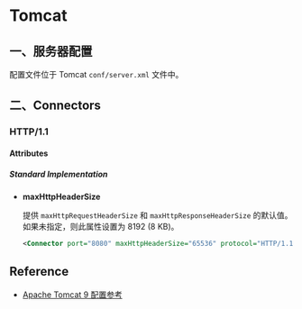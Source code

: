 # Tomcat

## 一、服务器配置

配置文件位于 Tomcat `conf/server.xml` 文件中。

## 二、Connectors

### HTTP/1.1

#### Attributes

##### Standard Implementation

- **maxHttpHeaderSize**

  提供 `maxHttpRequestHeaderSize` 和 `maxHttpResponseHeaderSize` 的默认值。如果未指定，则此属性设置为 8192 (8 KB)。
  
  ```xml
  <Connector port="8080" maxHttpHeaderSize="65536" protocol="HTTP/1.1" ... />
  ```

## Reference

- [Apache Tomcat 9 配置参考](https://tomcat.apache.org/tomcat-9.0-doc/config/index.html)

